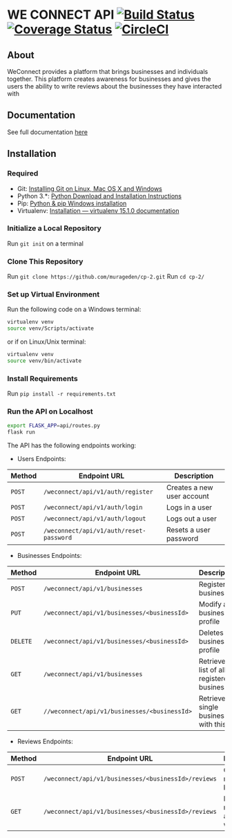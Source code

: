 # WE CONNECT API [![Build Status](https://travis-ci.org/murageden/cp-2.svg?branch=develop)](https://travis-ci.org/murageden/cp-2) [![Coverage Status](https://coveralls.io/repos/github/murageden/cp-2/badge.svg?branch=develop)](https://coveralls.io/github/murageden/cp-2?branch=develop) [![CircleCI](https://circleci.com/gh/murageden/cp-2/tree/develop.svg?style=svg)](https://circleci.com/gh/murageden/cp-2/tree/develop)

## About
WeConnect provides a platform that brings businesses and individuals together. This platform creates awareness for businesses and gives the users the ability to write reviews about the businesses they have interacted with


## Documentation
See full documentation [here](https://weconnnect.docs.apiary.io/)


## Installation
### Required
* Git: [Installing Git on Linux, Mac OS X and Windows](https://gist.github.com/derhuerst/1b15ff4652a867391f03)
* Python 3.*: [Python Download and Installation Instructions](https://www.ics.uci.edu/~pattis/common/handouts/pythoneclipsejava/python.html)
* Pip: [Python & pip Windows installation](https://github.com/BurntSushi/nfldb/wiki/Python-&-pip-Windows-installation)
* Virtualenv: [Installation — virtualenv 15.1.0 documentation](https://virtualenv.pypa.io/en/stable/installation/)


### Initialize a Local Repository
Run `git init` on a terminal


### Clone This Repository
Run `git clone https://github.com/murageden/cp-2.git`
Run `cd cp-2/`


### Set up Virtual Environment
Run the following code on a Windows terminal:

```bash
virtualenv venv
source venv/Scripts/activate
```
or if on Linux/Unix terminal:

```bash
virtualenv venv
source venv/bin/activate
```


### Install Requirements
Run `pip install -r requirements.txt`


### Run the API on Localhost
```bash
export FLASK_APP=api/routes.py
flask run
```


The API has the following endpoints working:

* Users Endpoints:

Method | Endpoint URL | Description
--- | --- | ---
`POST` | `/weconnect/api/v1/auth/register` | Creates a new user account
`POST` | `/weconnect/api/v1/auth/login` | Logs in a user
`POST` | `/weconnect/api/v1/auth/logout` | Logs out a user
`POST` | `/weconnect/api/v1/auth/reset-password` | Resets a user password

* Businesses Endpoints:

Method | Endpoint URL | Description
--- | --- | ---
`POST` | `/weconnect/api/v1/businesses` | Registers a business
`PUT` | `/weconnect/api/v1/businesses/<businessId>` | Modify a business profile
`DELETE` | `/weconnect/api/v1/businesses/<businessId>` | Deletes a business profile
`GET` | `/weconnect/api/v1/businesses` | Retrieve a list of all registered businesses
`GET` | `//weconnect/api/v1/businesses/<businessId>` | Retrieve a single business with this id

* Reviews Endpoints:

Method | Endpoint URL | Description
--- | --- | ---
`POST` | `/weconnect/api/v1/businesses/<businessId>/reviews` | Create a review for a business
`GET` | `/weconnect/api/v1/businesses/<businessId>/reviews` | Retrieve reviews for a business with this id

